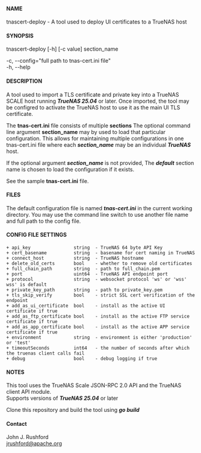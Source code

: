 
#### NAME

tnascert-deploy - A tool used to deploy UI certificates to a TrueNAS host

#### SYNOPSIS

tnascert-deploy [-h] [-c value] section_name<br> 

 -c, --config="full path to tnas-cert.ini file"<br>
 -h, --help<br>

#### DESCRIPTION

A tool used to import a TLS certificate and private key into a TrueNAS
SCALE host running ***TrueNAS 25.04*** or later.  Once imported, the tool 
may be configred to activate the TrueNAS host to use it as the main UI 
TLS certificate.  

The <b>tnas-cert.ini</b> file consists of multiple <b>sections</b> 
The optional command line argument <b>section_name</b> may by
used to load that particular configuration.  This allows for maintaining 
multiple configurations in one tnas-cert.ini file where
each ***section_name*** may be an individual ***TrueNAS*** host.

If the optional argument ***section_name*** is not provided, The
***default*** section name is chosen to load the configuration if
it exists.

See the sample **tnas-cert.ini** file.

#### FILES

The default configuration file is named ***tnas-cert.ini*** in the current working
directory.  You may use the command line switch to use another file name and full
path to the config file.

#### CONFIG FILE SETTINGS

    + api_key                string  - TrueNAS 64 byte API Key
    + cert_basename          string  - basename for cert naming in TrueNAS
    + connect_host           string  - TrueNAS hostname
    + delete_old_certs       bool    - whether to remove old certificates
    + full_chain_path        string  - path to full_chain.pem
    + port                   uint64  - TrueNAS API endpoint port
    + protocol               string  - websocket protocol 'ws' or 'wss' wss' is default
    + private_key_path       string  - path to private_key.pem
    + tls_skip_verify        bool    - strict SSL cert verification of the endpoint
    + add_as_ui_certificate  bool    - install as the active UI certificate if true
    + add_as_ftp_certificate bool    - install as the active FTP service certificate if true
    + add_as_app_certificate bool    - install as the active APP service certificate if true
    + environment            string  - environment is either 'production' or 'test'
    + timeoutSeconds         int64   - the number of seconds after which the truenas client calls fail
    + debug                  bool    - debug logging if true

#### NOTES

This tool uses the TrueNAS Scale JSON-RPC 2.0 API and the TrueNAS client API module.  
Supports versions of ***TrueNAS 25.04*** or later

Clone this repository and build the tool using ***go build***

#### Contact
John J. Rushford<br>
jrushford@apache.org

